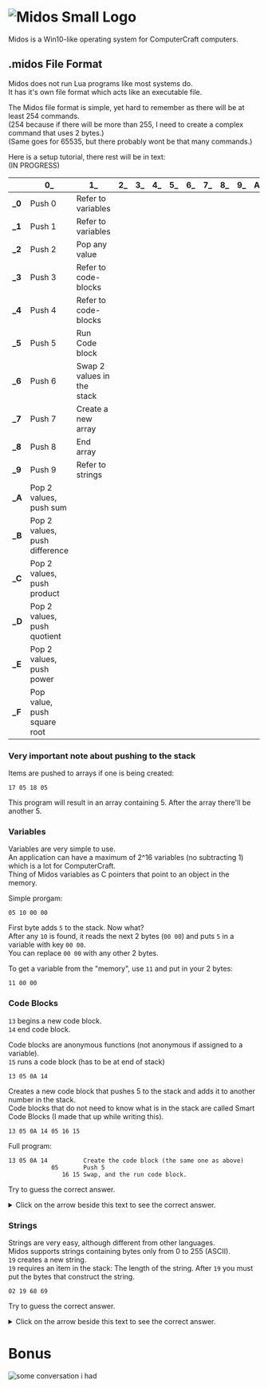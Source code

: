 # ![Midos Small Logo](http://i.imgur.com/XCTcLPR.png)
Midos is a Win10-like operating system for ComputerCraft computers.  

## .midos File Format
Midos does not run Lua programs like most systems do.  
It has it's own file format which acts like an executable file.

The Midos file format is simple, yet hard to remember as there will be at least 254 commands.  
(254 because if there will be more than 255, I need to create a complex command that uses 2 bytes.)  
(Same goes for 65535, but there probably wont be that many commands.)  

Here is a setup tutorial, there rest will be in text:  
(IN PROGRESS)  

|        | 0_                            | 1_                         | 2_ | 3_ | 4_ | 5_ | 6_ | 7_ | 8_ | 9_ | A_ | B_ | C_ | D_ | E_ | F_ |
|--------|-------------------------------|----------------------------|----|----|----|----|----|----|----|----|----|----|----|----|----|----|
| **_0** | Push 0                        | Refer to variables         |    |    |    |    |    |    |    |    |    |    |    |    |    |    |
| **_1** | Push 1                        | Refer to variables         |    |    |    |    |    |    |    |    |    |    |    |    |    |    |
| **_2** | Push 2                        | Pop any value              |    |    |    |    |    |    |    |    |    |    |    |    |    |    |
| **_3** | Push 3                        | Refer to code-blocks       |    |    |    |    |    |    |    |    |    |    |    |    |    |    |
| **_4** | Push 4                        | Refer to code-blocks       |    |    |    |    |    |    |    |    |    |    |    |    |    |    |
| **_5** | Push 5                        | Run Code block             |    |    |    |    |    |    |    |    |    |    |    |    |    |    |
| **_6** | Push 6                        | Swap 2 values in the stack |    |    |    |    |    |    |    |    |    |    |    |    |    |    |
| **_7** | Push 7                        | Create a new array         |    |    |    |    |    |    |    |    |    |    |    |    |    |    |
| **_8** | Push 8                        | End array                  |    |    |    |    |    |    |    |    |    |    |    |    |    |    |
| **_9** | Push 9                        | Refer to strings           |    |    |    |    |    |    |    |    |    |    |    |    |    |    |
| **_A** | Pop 2 values, push sum        |                            |    |    |    |    |    |    |    |    |    |    |    |    |    |    |
| **_B** | Pop 2 values, push difference |                            |    |    |    |    |    |    |    |    |    |    |    |    |    |    |
| **_C** | Pop 2 values, push product    |                            |    |    |    |    |    |    |    |    |    |    |    |    |    |    |
| **_D** | Pop 2 values, push quotient   |                            |    |    |    |    |    |    |    |    |    |    |    |    |    |    |
| **_E** | Pop 2 values, push power      |                            |    |    |    |    |    |    |    |    |    |    |    |    |    |    |
| **_F** | Pop value, push square root   |                            |    |    |    |    |    |    |    |    |    |    |    |    |    |    |

### Very important note about pushing to the stack
Items are pushed to arrays if one is being created:  

    17 05 18 05
This program will result in an array containing 5. After the array there'll be another 5.  

### Variables
Variables are very simple to use.  
An application can have a maximum of 2^16 variables (no subtracting 1) which is a lot for ComputerCraft.  
Thing of Midos variables as C pointers that point to an object in the memory.  

Simple prorgam:  

    05 10 00 00
First byte adds `5` to the stack. Now what?  
After any `10` is found, it reads the next 2 bytes (`00 00`) and puts `5` in a variable with key `00 00`.  
You can replace `00 00` with any other 2 bytes.  

To get a variable from the "memory", use `11` and put in your 2 bytes:  

    11 00 00

### Code Blocks
`13` begins a new code block.  
`14` end code block.  

Code blocks are anonymous functions (not anonymous if assigned to a variable).  
`15` runs a code block (has to be at end of stack)  

    13 05 0A 14
Creates a new code block that pushes 5 to the stack and adds it to another number in the stack.  
Code blocks that do not need to know what is in the stack are called Smart Code Blocks (I made that up while writing this).  

    13 05 0A 14 05 16 15
Full program:

    13 05 0A 14          Create the code block (the same one as above)
                05       Push 5
                   16 15 Swap, and the run code block.
Try to guess the correct answer.
<details>
  <summary>Click on the arrow beside this text to see the correct answer.</summary>
  10
</details>

### Strings
Strings are very easy, although different from other languages.  
Midos supports strings containing bytes only from 0 to 255 (ASCII).  
`19` creates a new string.  
`19` requires an item in the stack: The length of the string.
After `19` you must put the bytes that construct the string.

    02 19 68 69
Try to guess the correct answer.
<details>
  <summary>Click on the arrow beside this text to see the correct answer.</summary>
  hi
</details>

# Bonus
![some conversation i had](https://snag.gy/S7rHbd.jpg)
